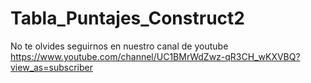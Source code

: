 # Tabla_Puntajes_Construct2

No te olvides seguirnos en nuestro canal de youtube
https://www.youtube.com/channel/UC1BMrWdZwz-qR3CH_wKXVBQ?view_as=subscriber
